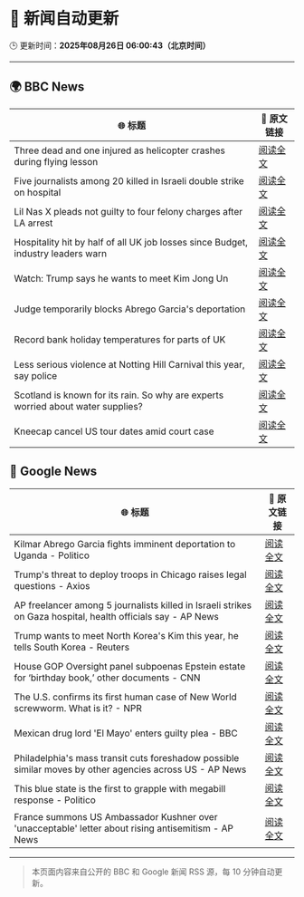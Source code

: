 # 🧠 新闻自动更新

🕒 更新时间：**2025年08月26日 06:00:43（北京时间）**

---

## 🌍 BBC News

| 🌐 标题 | 🔗 原文链接 |
|--------|-------------|
| Three dead and one injured as helicopter crashes during flying lesson | [阅读全文](https://www.bbc.com/news/articles/c87e22ryerlo?at_medium=RSS&at_campaign=rss) |
| Five journalists among 20 killed in Israeli double strike on hospital | [阅读全文](https://www.bbc.com/news/articles/cp89rp48246o?at_medium=RSS&at_campaign=rss) |
| Lil Nas X pleads not guilty to four felony charges after LA arrest | [阅读全文](https://www.bbc.com/news/articles/cly4ey0nm7xo?at_medium=RSS&at_campaign=rss) |
| Hospitality hit by half of all UK job losses since Budget, industry leaders warn | [阅读全文](https://www.bbc.com/news/articles/c05ey2ypp92o?at_medium=RSS&at_campaign=rss) |
| Watch: Trump says he wants to meet Kim Jong Un | [阅读全文](https://www.bbc.com/news/videos/c4gzy1qjrpxo?at_medium=RSS&at_campaign=rss) |
| Judge temporarily blocks Abrego Garcia's deportation | [阅读全文](https://www.bbc.com/news/articles/c04ryk6ed5lo?at_medium=RSS&at_campaign=rss) |
| Record bank holiday temperatures for parts of UK | [阅读全文](https://www.bbc.com/news/articles/cj6yp0j7znxo?at_medium=RSS&at_campaign=rss) |
| Less serious violence at Notting Hill Carnival this year, say police | [阅读全文](https://www.bbc.com/news/articles/cpdj7lnx40xo?at_medium=RSS&at_campaign=rss) |
| Scotland is known for its rain. So why are experts worried about water supplies? | [阅读全文](https://www.bbc.com/news/articles/c0qly7g9pepo?at_medium=RSS&at_campaign=rss) |
| Kneecap cancel US tour dates amid court case | [阅读全文](https://www.bbc.com/news/articles/c99m2zne0y9o?at_medium=RSS&at_campaign=rss) |

## 📰 Google News

| 🌐 标题 | 🔗 原文链接 |
|--------|-------------|
| Kilmar Abrego Garcia fights imminent deportation to Uganda - Politico | [阅读全文](https://news.google.com/rss/articles/CBMirAFBVV95cUxQN0U3QmExeTRUTklEcXR5QmI1eWpnNXRxaVhHWG5Oem5tdFcxREU4TGJnUGJMeXZHZXlMUDREbmFodFdRUUdpeDh5VTc1dFpENVcyemJrREJ0MjZxeUhESWdMRTFxdVpMZW5mcDlwZ3hHS3o1WmNKeUFzSFh6NTlaWDNvZzN6SnU1MVNZenZHRFpvQ2NlX2p0SEFSaG9kbm43UFJURzdjdmRQUWto?oc=5) |
| Trump's threat to deploy troops in Chicago raises legal questions - Axios | [阅读全文](https://news.google.com/rss/articles/CBMirAFBVV95cUxOa3RJVnhwOUpCVXV2TFBoYWFWTXpmZVhvcVRBWlVHeHNuVUxKcy1qYTV4ekFwTnBUYm1UeWlzbGxCS0IzOFljQlc5M0l0aVA3LU1hb09vQ2tpWUJ6Q1Q0TkhiS0xQVU91czE3QnRxVGtxSFd0aFV5NE5Ic1hTWUNaZXYzaEdGcl9pdldMYjNCaHl0WU40QnM2TVNOZTluQkQ0MUw1UkRzWVo2VUJG?oc=5) |
| AP freelancer among 5 journalists killed in Israeli strikes on Gaza hospital, health officials say - AP News | [阅读全文](https://news.google.com/rss/articles/CBMinAFBVV95cUxNTDNRUGFPdmxPclVMZW5GU2l4YUJSZXBuckF2TEU2VkFBVjQyOWg2SmR6aC1sU0RvWG10a2h1QnU3cUdDVlFta3EtcTJqSmt5R2J6dUs1R1IyRXVTOFBrN1J0bEtCUWZUOE1pZS1kVzhDRzc2OUEyeElyR0poNmV2NWdNdEFtNnJpZVBGeEVDVV9pY2lIcVYyc0UtZkU?oc=5) |
| Trump wants to meet North Korea's Kim this year, he tells South Korea - Reuters | [阅读全文](https://news.google.com/rss/articles/CBMisgFBVV95cUxPbk5GSVhIUy1ScEFEdk5nbzNPbk85LXFSRmgtdU41VlBZNHJLdzM2eDRVYUpxbk9lTnpoRU91am9WTUlXRFNRZkk5b29VeGt6dHp3V3FGRkRpSW1DOWdPUVJ0c3ZIT0kzTHJwOVFCRmY4eThIMGUyc291UUY4T0NndjlNNDZCblg0MV9wVkd1RDg4bE9uWUN5QjFOVWlUMDY0R003X2hrMTZZVEYwdUdvM3BR?oc=5) |
| House GOP Oversight panel subpoenas Epstein estate for ‘birthday book,’ other documents - CNN | [阅读全文](https://news.google.com/rss/articles/CBMiiwFBVV95cUxQdXZ5UkVQQmVnMXZaUmZ1LXZ6bXE2TFlOT0g3MS1idG1ocHB1YzA0N0xsajdteEFSdUEteDNJWEl2eUszM01ranF2YnZOMUlWMk9TeGlZNzJSbWdfTEJoMm1YQW5xZ0ptRkU2Z0hSN1Y5aWhLaUw5Vks4ZHUzaFhoNmhfLUZxQkJyeGNR0gGQAUFVX3lxTE5aa0xJWEtDYmRSQVcwSk9pRTdwZWtwblBNQkttOWh4bjJmWUl4YVByaXlyeWl1U0dpNFVocUdWVmJ4WDZCbzZGdnljTGM3SndFWU1WYmtoQXo0ODdQd1NPOUlIdGFCY3dkUnFVQ0xuYWxWLWNiMngyZTdXanFYRTZ3Skpoay13SHRENldYLUFhUA?oc=5) |
| The U.S. confirms its first human case of New World screwworm. What is it? - NPR | [阅读全文](https://news.google.com/rss/articles/CBMihAFBVV95cUxQTURQU2c0cFJ5TjBFMUpfWGRBZ3ltaFhZYk5hWnc5UlZMS0IwbUxpSzB5N2hFdnJxMWdiWkJxQl90MXljNFZuQnZlNWp6Sks4ay1tb01wWm1jei1lbWZialNhdXNocFBzaWlUbXNfeTlPWXc5d2EzMFFvaTR0emtqT1BFWjg?oc=5) |
| Mexican drug lord 'El Mayo' enters guilty plea - BBC | [阅读全文](https://news.google.com/rss/articles/CBMiWkFVX3lxTFBKSWNLQmtldnVKME9tSEFRRVRKbThaMEltc0VrX0NLa2ZIbTZsUG9sTTQxWHdTMmkxSV9YcHA2a1VmSUtpRnVmMWM5cTM2TEFvR2RtbmV6SThfQQ?oc=5) |
| Philadelphia's mass transit cuts foreshadow possible similar moves by other agencies across US - AP News | [阅读全文](https://news.google.com/rss/articles/CBMinwFBVV95cUxPVURhZlVBVlpCazdTaDVTbDhtdjNsR3IxaHZaNlF3Ulhrc0ZjSXZFVElXcjBwUkNNOFVWSkxKaGppdEd4bzl0X0wyUDl4ZEYtYTVSLWpDOVFIWmhzazYwVkFTYTFVTHgxQUJaWWFTekh0ODhrY3JsZHlFeGQwR3h1SThiRktjMk0zTElSQW9vSThCYzF6UjRhMVpGbHVDQnc?oc=5) |
| This blue state is the first to grapple with megabill response - Politico | [阅读全文](https://news.google.com/rss/articles/CBMisgFBVV95cUxPcF9lRjlpd3J2Wm9oU2FJNkdFb3lQaWtUeWFlNDVNS2t4WFRXOTdsbWFOYXdSNG1wV24tSnowUXJZZ0ZmZG1TQXp4dkhXUlVETDNWSmFPNW5way0wdnN2SXZOMDRSUXp1N1QwNHFyUFc0UktmaXlfUU9EaG1XMnpJYnQ0TzRlTndyeWtfN3NleFZlLXhPbTdpeTlmZUM4MU5wU2xXaEd2NUcwemlTMHQzZ3h3?oc=5) |
| France summons US Ambassador Kushner over 'unacceptable' letter about rising antisemitism - AP News | [阅读全文](https://news.google.com/rss/articles/CBMimwFBVV95cUxPRHRSN3luMERndUVmZDNIWl9oWFF2RjNxUkI5Vzc4N3E0a09FRGZscTFVZlE0ZGJzd1dDSGFpLUpROEFmYW1reGduZDdmdTBIZWxNZ2ZBX3NmeFlFLVEyaUhwN0lBMGFQRUxLTG1XaVEtcUVlYkpDUmU4Nlc5SGJPVU9xSk12VkxWRjB3SHoxa3NpTUZieGp0dmR1bw?oc=5) |

---
> 本页面内容来自公开的 BBC 和 Google 新闻 RSS 源，每 10 分钟自动更新。
